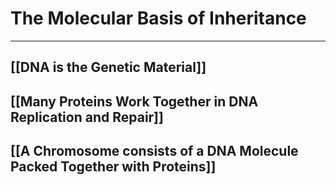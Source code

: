 # The Molecular Basis of Inheritance
---
## [[DNA is the Genetic Material]]
## [[Many Proteins Work Together in DNA Replication and Repair]]
## [[A Chromosome consists of a DNA Molecule Packed Together with Proteins]]